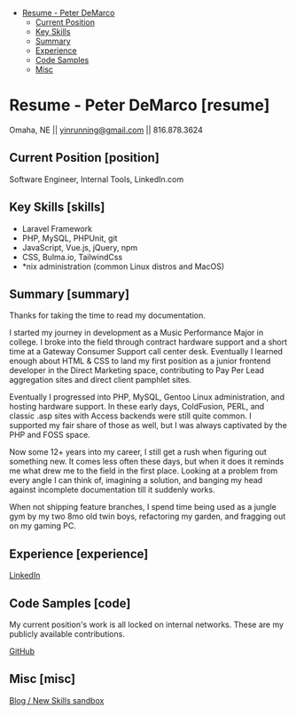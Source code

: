 <!-- MarkdownTOC autolink="true" bullets="-,+" -->

- [Resume - Peter DeMarco](#resume)
    + [Current Position](#position)
    + [Key Skills](#skills)
    + [Summary](#summary)
    + [Experience](#experience)
    + [Code Samples](#code)
    + [Misc](#misc)

<!-- /MarkdownTOC -->

# Resume - Peter DeMarco [resume]

Omaha, NE || yinrunning@gmail.com || 816.878.3624

## Current Position [position]

Software Engineer, Internal Tools, LinkedIn.com

## Key Skills [skills]

- Laravel Framework
- PHP, MySQL, PHPUnit, git
- JavaScript, Vue.js, jQuery, npm
- CSS, Bulma.io, TailwindCss
- *nix administration (common Linux distros and MacOS)

## Summary [summary]

Thanks for taking the time to read my documentation.

I started my journey in development as a Music Performance Major in college. I broke into the field through contract hardware support and a short time at a Gateway Consumer Support call center desk. Eventually I learned enough about HTML & CSS to land my first position as a junior frontend developer in the Direct Marketing space, contributing to Pay Per Lead aggregation sites and direct client pamphlet sites.

Eventually I progressed into PHP, MySQL, Gentoo Linux administration, and hosting hardware support. In these early days, ColdFusion, PERL, and classic .asp sites with Access backends were still quite common. I supported my fair share of those as well, but I was always captivated by the PHP and FOSS space.

Now some 12+ years into my career, I still get a rush when figuring out something new. It comes less often these days, but when it does it reminds me what drew me to the field in the first place. Looking at a problem from every angle I can think of, imagining a solution, and banging my head against incomplete documentation till it suddenly works.

When not shipping feature branches, I spend time being used as a jungle gym by my two 8mo old twin boys, refactoring my garden, and fragging out on my gaming PC.

## Experience [experience]

[LinkedIn](https://www.linkedin.com/in/peterdemarcokc/)

## Code Samples [code]

My current position's work is all locked on internal networks. These are my publicly available contributions.

[GitHub](https://github.com/PeterDKC)

## Misc [misc]

[Blog / New Skills sandbox](http://BeardAboutIt.com)
